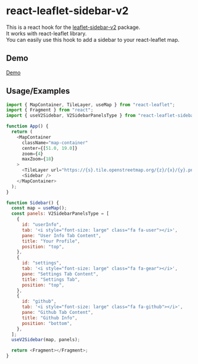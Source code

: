 # react-leaflet-sidebar-v2

This is a react hook for the [leaflet-sidebar-v2](https://www.npmjs.com/package/leaflet-sidebar-v2) package.\
It works with react-leaflet library.\
You can easily use this hook to add a sidebar to your react-leaflet map.

## Demo

[Demo](https://github.com/alirezafarin/react-leaflet-sidebar-v2-example)

## Usage/Examples

```javascript
import { MapContainer, TileLayer, useMap } from "react-leaflet";
import { Fragment } from "react";
import { useV2Sidebar, V2SidebarPanelsType } from "react-leaflet-sidebar-v2";

function App() {
  return (
    <MapContainer
      className="map-container"
      center={[51.0, 19.0]}
      zoom={4}
      maxZoom={18}
    >
      <TileLayer url="https://{s}.tile.openstreetmap.org/{z}/{x}/{y}.png" />
      <Sidebar />
    </MapContainer>
  );
}

function Sidebar() {
  const map = useMap();
  const panels: V2SidebarPanelsType = [
    {
      id: "userInfo",
      tab: '<i style="font-size: large" class="fa fa-user"></i>',
      pane: "User Info Tab Content",
      title: "Your Profile",
      position: "top",
    },
    {
      id: "settings",
      tab: '<i style="font-size: large" class="fa fa-gear"></i>',
      pane: "Settings Tab Content",
      title: "Settings Tab",
      position: "top",
    },
    {
      id: "github",
      tab: '<i style="font-size: large" class="fa fa-github"></i>',
      pane: "Github Tab Content",
      title: "Github Info",
      position: "bottom",
    },
  ];
  useV2Sidebar(map, panels);

  return <Fragment></Fragment>;
}
```
